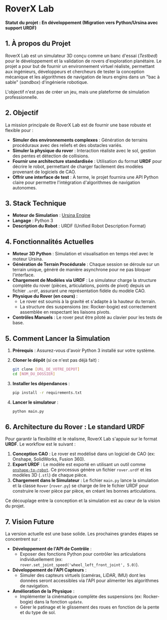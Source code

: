 # RoverX Lab
**Statut du projet : En développement (Migration vers Python/Ursina avec support URDF)**

## 1. À propos du Projet
RoverX Lab est un simulateur 3D conçu comme un banc d'essai (*Testbed*) pour le développement et la validation de rovers d'exploration planétaire. Le projet a pour but de fournir un environnement virtuel réaliste, permettant aux ingénieurs, développeurs et chercheurs de tester la conception mécanique et les algorithmes de navigation de leurs engins dans un "bac à sable" (*sandbox*) d'ingénierie robotique.

L'objectif n'est pas de créer un jeu, mais une plateforme de simulation professionnelle.

## 2. Objectif
La mission principale de RoverX Lab est de fournir une base robuste et flexible pour :

* **Simuler des environnements complexes** : Génération de terrains procéduraux avec des reliefs et des obstacles variés.
* **Simuler la physique du rover** : Interaction réaliste avec le sol, gestion des pentes et détection de collisions.
* **Fournir une architecture standardisée** : Utilisation du format **URDF** pour décrire le robot, permettant de charger facilement des modèles provenant de logiciels de CAO.
* **Offrir une interface de test** : À terme, le projet fournira une API Python claire pour permettre l'intégration d'algorithmes de navigation autonomes.

## 3. Stack Technique
* **Moteur de Simulation** : [Ursina Engine](https://www.ursinaengine.org/)
* **Langage** : Python 3
* **Description du Robot** : URDF (Unified Robot Description Format)

## 4. Fonctionnalités Actuelles
* **Moteur 3D Python** : Simulation et visualisation en temps réel avec le moteur Ursina.
* **Génération de Terrain Procédurale** : Chaque session se déroule sur un terrain unique, généré de manière asynchrone pour ne pas bloquer l'interface.
* **Chargement de Modèles via URDF** : Le simulateur charge la structure complète du rover (pièces, articulations, points de pivot) depuis un fichier `.urdf`, assurant une représentation fidèle du modèle CAO.
* **Physique du Rover (en cours)** :
    * Le rover est soumis à la gravité et s'adapte à la hauteur du terrain.
    * La structure des suspensions (ex: Rocker-bogie) est correctement assemblée en respectant les liaisons pivots.
* **Contrôles Manuels** : Le rover peut être piloté au clavier pour les tests de base.

## 5. Comment Lancer la Simulation

1.  **Prérequis** : Assurez-vous d'avoir Python 3 installé sur votre système.

2.  **Cloner le dépôt** (si ce n'est pas déjà fait) :
    ```bash
    git clone [URL_DE_VOTRE_DEPOT]
    cd [NOM_DU_DOSSIER]
    ```

3.  **Installer les dépendances** :
    ```bash
    pip install -r requirements.txt
    ```

4.  **Lancer le simulateur** :
    ```bash
    python main.py
    ```

## 6. Architecture du Rover : Le standard URDF
Pour garantir la flexibilité et le réalisme, RoverX Lab s'appuie sur le format **URDF**. Le workflow est le suivant :

1.  **Conception CAO** : Le rover est modélisé dans un logiciel de CAO (ex: Onshape, SolidWorks, Fusion 360).
2.  **Export URDF** : Le modèle est exporté en utilisant un outil comme [`onshape-to-robot`](https://onshape-to-robot.readthedocs.io/en/latest/). Ce processus génère un fichier `rover.urdf` et les modèles 3D (`.stl`) de chaque pièce.
3.  **Chargement dans le Simulateur** : Le fichier `main.py` lance la simulation et la classe `Rover` (`rover.py`) se charge de lire le fichier URDF pour construire le rover pièce par pièce, en créant les bonnes articulations.

Ce découplage entre la conception et la simulation est au cœur de la vision du projet.

## 7. Vision Future
La version actuelle est une base solide. Les prochaines grandes étapes se concentrent sur :

* **Développement de l'API de Contrôle** :
    * Exposer des fonctions Python pour contrôler les articulations individuellement (ex: `rover.set_joint_speed('wheel_left_front_joint', 5.0)`).
* **Développement de l'API Capteurs** :
    * Simuler des capteurs virtuels (caméras, LiDAR, IMU) dont les données seront accessibles via l'API pour alimenter les algorithmes de navigation.
* **Amélioration de la Physique** :
    * Implémenter la cinématique complète des suspensions (ex: Rocker-bogie) dans la fonction `update`.
    * Gérer le patinage et le glissement des roues en fonction de la pente et du type de sol.